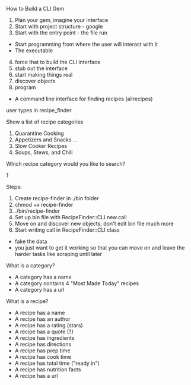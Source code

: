 How to Build a CLI Gem

1. Plan your gem, imagine your interface
2. Start with project structure - google
3. Start with the entry point - the file run
  - Start programming from where the user will interact with it
  - The executable
4. force that to build the CLI interface
5. stub out the interface
6. start making things real
7. discover objects
8. program

- A command line interface for finding recipes (allrecipes)

user types in recipe_finder

Show a list of recipe categories

1. Quarantine Cooking
2. Appetizers and Snacks
...
10. Slow Cooker Recipes
11. Soups, Stews, and Chili

Which recipe category would you like to search?

1

Steps:
1. Create recipe-finder in ./bin folder
2. chmod +x recipe-finder
3. ./bin/recipe-finder
4. Set up bin file with RecipeFinder::CLI.new.call
5. Move on and discover new objects; don't edit bin file much more
6. Start writing call in RecipeFinder::CLI class
- fake the data
- you just want to get it working so that you can move on and leave the harder tasks like scraping until later

What is a category?
- A category has a name
- A category contains 4 "Most Made Today" recipes
- A category has a url

What is a recipe?
- A recipe has a name
- A recipe has an author
- A recipe has a rating (stars)
- A recipe has a quote (?)
- A recipe has ingredients
- A recipe has directions
- A recipe has prep time
- A recipe has cook time
- A recipe has total time ("ready in")
- A recipe has nutrition facts
- A recipe has a url 
